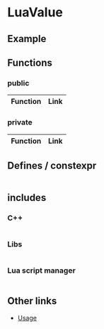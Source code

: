 # LuaValue

## Example

## Functions

### public

| Function                                  | Link                               |
| ----------------------------------------  | ---------------------------------- |

### private

| Function                                  | Link                               |
| ----------------------------------------  | ---------------------------------- |

## Defines / constexpr

```cpp

```

## includes

### C++

```cpp

```

### Libs

```cpp

```

### Lua script manager

```cpp

```

## Other links

- [Usage](../usage.MD)
